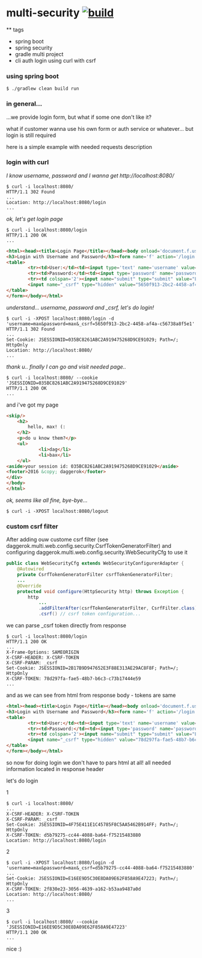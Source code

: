 multi-security [![build](https://api.travis-ci.org/daggerok/multi-security.svg?branch=master)](https://travis-ci.org/daggerok/multi-security)
==============

** tags

- spring boot
- spring security
- gradle multi project
- cli auth login using curl with csrf

### using spring boot

```shell
$ ./gradlew clean build run
```

### in general...

...we provide login form, but what if some one don't like it?

what if customer wanna use his own form or auth service or whatever... but login is still required

here is a simple example with needed requests description

### login with curl

*I know username, password and I wanna get http://localhost:8080/*

```shell
$ curl -i localhost:8080/
HTTP/1.1 302 Found
...
Location: http://localhost:8080/login
...
```

*ok, let's get login page*

```shell
$ curl -i localhost:8080/login
HTTP/1.1 200 OK
...
```

```html
<html><head><title>Login Page</title></head><body onload='document.f.username.focus();'>
<h3>Login with Username and Password</h3><form name='f' action='/login' method='POST'>
<table>
        <tr><td>User:</td><td><input type='text' name='username' value=''></td></tr>
        <tr><td>Password:</td><td><input type='password' name='password'/></td></tr>
        <tr><td colspan='2'><input name="submit" type="submit" value="Login"/></td></tr>
        <input name="_csrf" type="hidden" value="5650f913-2bc2-4458-af4a-c56738a8f5e1" />
</table>
</form></body></html>
```

*understand... username, password and _csrf, let's do login!*

```shell
$ curl -i -XPOST localhost:8080/login -d 'username=max&password=max&_csrf=5650f913-2bc2-4458-af4a-c56738a8f5e1'
HTTP/1.1 302 Found
...
Set-Cookie: JSESSIONID=035BC8261ABC2A919475268D9CE91029; Path=/; HttpOnly
Location: http://localhost:8080/
...
```

*thank u.. finally I can go and visit needed page..*
    
```shell
$ curl -i localhost:8080/ --cookie 'JSESSIONID=035BC8261ABC2A919475268D9CE91029'
HTTP/1.1 200 OK
...
```

and i've got my page

```html
<skip/>
    <h2>
        hello, max! (:
    </h2>
    <p>do u know them?</p>
    <ul>
            <li>dag</li>
            <li>bax</li>
    </ul>
<aside>your session id: 035BC8261ABC2A919475268D9CE91029</aside>
<footer>2016 &copy; daggerok</footer>
</div>
</body>
</html>
```

*ok, seems like all fine, bye-bye...*

```shell
$ curl -i -XPOST localhost:8080/logout
```

### custom csrf filter

After adding ouw custome csrf filter (see daggerok.multi.web.config.security.CsrfTokenGeneratorFilter)
and configuring daggerok.multi.web.config.security.WebSecurityCfg to use it

```java
public class WebSecurityCfg extends WebSecurityConfigurerAdapter {
    @Autowired
    private CsrfTokenGeneratorFilter csrfTokenGeneratorFilter;
    ...
    @Override
    protected void configure(HttpSecurity http) throws Exception {
        http
            ...
            .addFilterAfter(csrfTokenGeneratorFilter, CsrfFilter.class)
            .csrf() // csrf token configuration...
```

we can parse _csrf token directly from response

```shell
$ curl -i localhost:8080/login
HTTP/1.1 200 OK
...
X-Frame-Options: SAMEORIGIN
X-CSRF-HEADER: X-CSRF-TOKEN
X-CSRF-PARAM: _csrf
Set-Cookie: JSESSIONID=2B17B9D947652E3F88E313AE29AC8F8F; Path=/; HttpOnly
X-CSRF-TOKEN: 78d297fa-fae5-48b7-b6c3-c73b17444e59
...
```

and as we can see from html from response body - tokens are same

```html
<html><head><title>Login Page</title></head><body onload='document.f.username.focus();'>
<h3>Login with Username and Password</h3><form name='f' action='/login' method='POST'>
<table>
        <tr><td>User:</td><td><input type='text' name='username' value=''></td></tr>
        <tr><td>Password:</td><td><input type='password' name='password'/></td></tr>
        <tr><td colspan='2'><input name="submit" type="submit" value="Login"/></td></tr>
        <input name="_csrf" type="hidden" value="78d297fa-fae5-48b7-b6c3-c73b17444e59" />
</table>
</form></body></html>
```

so now for doing login we don't have to pars html at all! all needed information located in response header

let's do login

1

```shell
$ curl -i localhost:8080/
...
X-CSRF-HEADER: X-CSRF-TOKEN
X-CSRF-PARAM: _csrf
Set-Cookie: JSESSIONID=4F75E411E1C45785F8C5AA5462B914FF; Path=/; HttpOnly
X-CSRF-TOKEN: d5b79275-cc44-4088-ba64-f75215483880
Location: http://localhost:8080/login
```

2

```shell
$ curl -i -XPOST localhost:8080/login -d 'username=max&password=max&_csrf=d5b79275-cc44-4088-ba64-f75215483880'
...
Set-Cookie: JSESSIONID=E16EE9D5C30E8DA09E62F858A9E47223; Path=/; HttpOnly
X-CSRF-TOKEN: 2f830e23-3056-4639-a162-b53aa9487a0d
Location: http://localhost:8080/
...
```

3

```shell
$ curl -i localhost:8080/ --cookie 'JSESSIONID=E16EE9D5C30E8DA09E62F858A9E47223'
HTTP/1.1 200 OK
...
```

nice :)
